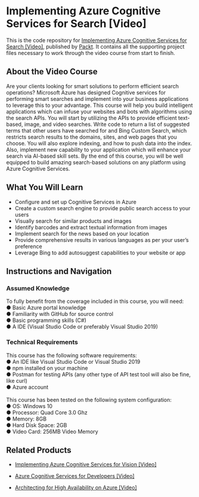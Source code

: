 # Implementing Azure Cognitive Services for Search [Video]
This is the code repository for [Implementing Azure Cognitive Services for Search [Video]](https://www.packtpub.com/application-development/implementing-azure-cognitive-services-search-video?utm_source=github&utm_medium=repository&utm_campaign=9781838552923), published by [Packt](https://www.packtpub.com/?utm_source=github). It contains all the supporting project files necessary to work through the video course from start to finish.
## About the Video Course
Are your clients looking for smart solutions to perform efficient search operations? Microsoft Azure has designed Cognitive services for performing smart searches and implement into your business applications to leverage this to your advantage. 
This course will help you build intelligent applications which can infuse your websites and bots with algorithms using the search APIs. You will start by utilizing the APIs to provide efficient text-based, image, and video searches. Write code to return a list of suggested terms that other users have searched for and Bing Custom Search, which restricts search results to the domains, sites, and web pages that you choose. You will also explore indexing, and how to push data into the index. Also, implement new capability to your application which will enhance your search via AI-based skill sets.
By the end of this course, you will be well equipped to build amazing search-based solutions on any platform using Azure Cognitive Services. 


<H2>What You Will Learn</H2>
<DIV class=book-info-will-learn-text>
<UL>
<LI>Configure and set up Cognitive Services in Azure 
<LI>Create a custom search engine to provide public search access to your users 
<LI>Visually search for similar products and images 
<LI>Identify barcodes and extract textual information from images 
<LI>Implement search for the news based on your location 
<LI>Provide comprehensive results in various languages as per your user’s preference 
<LI>Leverage Bing to add autosuggest capabilities to your website or app </LI></UL></DIV>

## Instructions and Navigation
### Assumed Knowledge
To fully benefit from the coverage included in this course, you will need:<br/>
●	Basic Azure portal knowledge<br/>
●	Familiarity with GitHub for source control<br/>
●	Basic programming skills (C#)<br/>
●	A IDE (Visual Studio Code or preferably Visual Studio 2019)<br/>

### Technical Requirements<br/>
This course has the following software requirements:<br/>
●	An IDE like Visual Studio Code or Visual Studio 2019<br/>
●	npm installed on your machine<br/>
●	Postman for testing APIs (any other type of API test tool will also be fine, like curl)<br/>
●	Azure account<br/><br/>
This course has been tested on the following system configuration:<br/>
●	OS: Windows 10<br/>
●	Processor: Quad Core 3.0 Ghz<br/>
●	Memory: 8GB<br/>
●	Hard Disk Space: 2GB<br/>
●	Video Card: 256MB Video Memory<br/>


## Related Products
* [Implementing Azure Cognitive Services for Vision [Video]](https://www.packtpub.com/application-development/implementing-azure-cognitive-services-vision-video?utm_source=github&utm_medium=repository&utm_campaign=9781838557263)

* [Azure Cognitive Services for Developers [Video]](https://www.packtpub.com/application-development/azure-cognitive-services-developers-video?utm_source=github&utm_medium=repository&utm_campaign=9781838552565)

* [Architecting for High Availability on Azure [Video]](https://www.packtpub.com/virtualization-and-cloud/architecting-high-availability-azure-video?utm_source=github&utm_medium=repository&utm_campaign=9781788396158)

